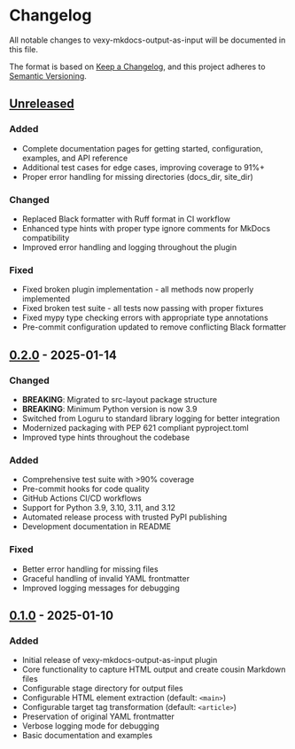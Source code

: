 # Changelog

All notable changes to vexy-mkdocs-output-as-input will be documented in this file.

The format is based on [Keep a Changelog](https://keepachangelog.com/en/1.0.0/),
and this project adheres to [Semantic Versioning](https://semver.org/spec/v2.0.0.html).

## [Unreleased]

### Added
- Complete documentation pages for getting started, configuration, examples, and API reference
- Additional test cases for edge cases, improving coverage to 91%+
- Proper error handling for missing directories (docs_dir, site_dir)

### Changed
- Replaced Black formatter with Ruff format in CI workflow
- Enhanced type hints with proper type ignore comments for MkDocs compatibility
- Improved error handling and logging throughout the plugin

### Fixed
- Fixed broken plugin implementation - all methods now properly implemented
- Fixed broken test suite - all tests now passing with proper fixtures
- Fixed mypy type checking errors with appropriate type annotations
- Pre-commit configuration updated to remove conflicting Black formatter

## [0.2.0] - 2025-01-14

### Changed
- **BREAKING**: Migrated to src-layout package structure
- **BREAKING**: Minimum Python version is now 3.9
- Switched from Loguru to standard library logging for better integration
- Modernized packaging with PEP 621 compliant pyproject.toml
- Improved type hints throughout the codebase

### Added
- Comprehensive test suite with >90% coverage
- Pre-commit hooks for code quality
- GitHub Actions CI/CD workflows
- Support for Python 3.9, 3.10, 3.11, and 3.12
- Automated release process with trusted PyPI publishing
- Development documentation in README

### Fixed
- Better error handling for missing files
- Graceful handling of invalid YAML frontmatter
- Improved logging messages for debugging

## [0.1.0] - 2025-01-10

### Added
- Initial release of vexy-mkdocs-output-as-input plugin
- Core functionality to capture HTML output and create cousin Markdown files
- Configurable stage directory for output files
- Configurable HTML element extraction (default: `<main>`)
- Configurable target tag transformation (default: `<article>`)
- Preservation of original YAML frontmatter
- Verbose logging mode for debugging
- Basic documentation and examples

[Unreleased]: https://github.com/vexyart/vexy-mkdocs-output-as-input/compare/v0.2.0...HEAD
[0.2.0]: https://github.com/vexyart/vexy-mkdocs-output-as-input/compare/v0.1.0...v0.2.0
[0.1.0]: https://github.com/vexyart/vexy-mkdocs-output-as-input/releases/tag/v0.1.0